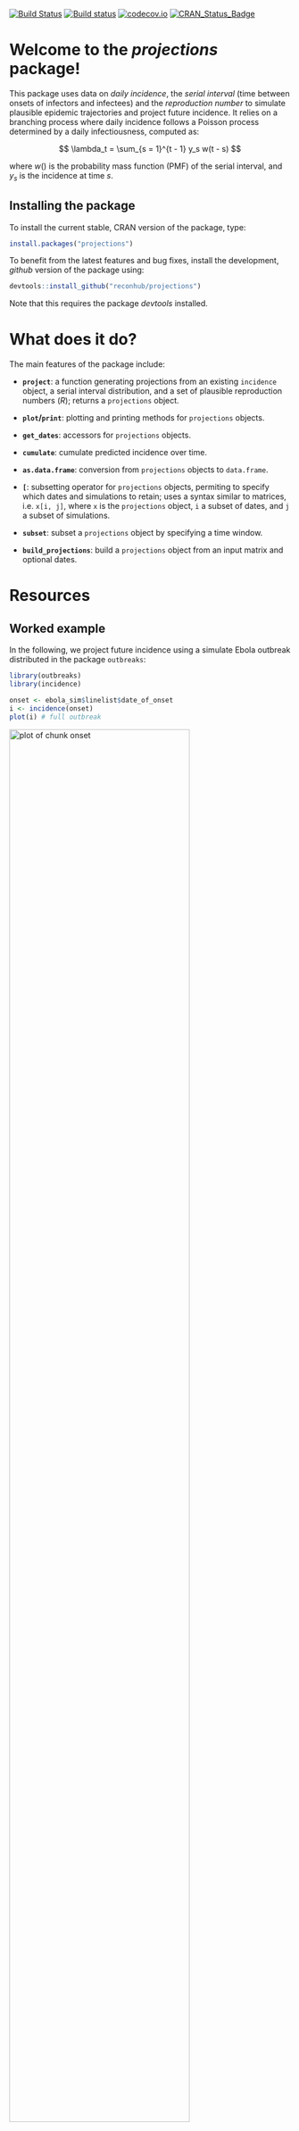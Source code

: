 [![Build Status](https://travis-ci.org/reconhub/projections.svg?branch=master)](https://travis-ci.org/reconhub/projections)
[![Build status](https://ci.appveyor.com/api/projects/status/265h2el4y9popan9/branch/master?svg=true)](https://ci.appveyor.com/project/thibautjombart/projections/branch/master)
[![codecov.io](https://codecov.io/github/reconhub/projections/coverage.svg?branch=master)](https://codecov.io/github/reconhub/projections?branch=master)
[![CRAN_Status_Badge](http://www.r-pkg.org/badges/version/projections)](https://cran.r-project.org/package=projections)





# Welcome to the *projections* package!

This package uses data on *daily incidence*, the *serial interval* (time between
onsets of infectors and infectees) and the *reproduction number* to simulate
plausible epidemic trajectories and project future incidence. It relies on a
branching process where daily incidence follows a Poisson process determined by
a daily infectiousness, computed as:

$$
\lambda_t = \sum_{s = 1}^{t - 1} y_s w(t - s)
$$

where $w()$ is the probability mass function (PMF) of the serial interval, and
$y_s$ is the incidence at time $s$.


## Installing the package

To install the current stable, CRAN version of the package, type:

```r
install.packages("projections")
```

To benefit from the latest features and bug fixes, install the development, *github* version of the package using:

```r
devtools::install_github("reconhub/projections")
```

Note that this requires the package *devtools* installed.


# What does it do?

The main features of the package include:

- **`project`**: a function generating projections from an existing `incidence`
  object, a serial interval distribution, and a set of plausible reproduction
  numbers ($R$); returns a `projections` object.
  
- **`plot`/`print`**: plotting and printing methods for `projections` objects.

- **`get_dates`**: accessors for `projections` objects.

- **`cumulate`**: cumulate predicted incidence over time.

- **`as.data.frame`**: conversion from `projections` objects to `data.frame`.

- **`[`**: subsetting operator for `projections` objects, permiting to specify
  which dates and simulations to retain; uses a syntax similar to matrices,
  i.e. `x[i, j]`, where `x` is the `projections` object, `i` a subset of dates,
  and `j` a subset of simulations.

- **`subset`**: subset a `projections` object by specifying a time window.

- **`build_projections`**: build a `projections` object from an input matrix and
  optional dates.



# Resources

## Worked example

In the following, we project future incidence using a simulate Ebola outbreak
distributed in the package `outbreaks`:

```r
library(outbreaks)
library(incidence)

onset <- ebola_sim$linelist$date_of_onset
i <- incidence(onset)
plot(i) # full outbreak
```

<img src="figure/onset-1.png" title="plot of chunk onset" alt="plot of chunk onset" width="80%" />

```r
plot(i[1:160]) # first 160 days
```

<img src="figure/onset-2.png" title="plot of chunk onset" alt="plot of chunk onset" width="80%" />

We create a serial interval distribution using `distcrete`:

```r
library(distcrete)
library(epitrix)
mu <- 15.3
sigma <- 9.3
cv <- sigma / mu
params <- gamma_mucv2shapescale(mu, cv)
params
```

```
## $shape
## [1] 2.706556
## 
## $scale
## [1] 5.652941
```

```r
si <- distcrete("gamma", shape = params$shape,
                scale = params$scale,
                interval = 1, w = 0)
si
```

```
## A discrete distribution
##   name: gamma
##   parameters:
##     shape: 2.70655567117586
##     scale: 5.65294117647059
```

```r
plot(1:50, si$d(1:50), type = "h", lwd = 3, col = "navy",
     main = "Serial interval", xlab = "Days after onset",
     ylab = "Relative infectiousness")
```

<img src="figure/si-1.png" title="plot of chunk si" alt="plot of chunk si" width="80%" />


We predict future incidence based on these data, assuming a reproduction number
of 1.5, from day 100 and for 60 days:


```r
library(projections)
set.seed(1)
pred <- project(i[1:100], R = 1.5, si = si, n_days = 60, n_sim = 1000)
pred
```

```
## 
## /// Incidence projections //
## 
##   // class: projections, matrix
##   // 60 dates (rows); 1,000 simulations (columns)
## 
##  // first rows/columns:
##            [,1] [,2] [,3] [,4] [,5] [,6]
## 2014-07-16    7    8    6   12    4    3
## 2014-07-17   10    7    5    7   10   12
## 2014-07-18    3    6    6   11    6    6
## 2014-07-19    9    7    9    9    6   12
##  .
##  .
##  .
## 
##  // dates:
##  [1] "2014-07-16" "2014-07-17" "2014-07-18" "2014-07-19" "2014-07-20"
##  [6] "2014-07-21" "2014-07-22" "2014-07-23" "2014-07-24" "2014-07-25"
## [11] "2014-07-26" "2014-07-27" "2014-07-28" "2014-07-29" "2014-07-30"
## [16] "2014-07-31" "2014-08-01" "2014-08-02" "2014-08-03" "2014-08-04"
## [21] "2014-08-05" "2014-08-06" "2014-08-07" "2014-08-08" "2014-08-09"
## [26] "2014-08-10" "2014-08-11" "2014-08-12" "2014-08-13" "2014-08-14"
## [31] "2014-08-15" "2014-08-16" "2014-08-17" "2014-08-18" "2014-08-19"
## [36] "2014-08-20" "2014-08-21" "2014-08-22" "2014-08-23" "2014-08-24"
## [41] "2014-08-25" "2014-08-26" "2014-08-27" "2014-08-28" "2014-08-29"
## [46] "2014-08-30" "2014-08-31" "2014-09-01" "2014-09-02" "2014-09-03"
## [51] "2014-09-04" "2014-09-05" "2014-09-06" "2014-09-07" "2014-09-08"
## [56] "2014-09-09" "2014-09-10" "2014-09-11" "2014-09-12" "2014-09-13"
```

```r
plot(pred) # default plot
```

<img src="figure/predictions-1.png" title="plot of chunk predictions" alt="plot of chunk predictions" width="80%" />

```r
pred_cum <- cumulate(pred) # cumulative predictions
plot(pred_cum) # plot cumulative predictions
```

<img src="figure/predictions-2.png" title="plot of chunk predictions" alt="plot of chunk predictions" width="80%" />

```r
apply(pred, 1, mean) # average prediction per day
```

```
## 2014-07-16 2014-07-17 2014-07-18 2014-07-19 2014-07-20 2014-07-21 
##      6.912      7.289      7.706      7.774      8.098      8.425 
## 2014-07-22 2014-07-23 2014-07-24 2014-07-25 2014-07-26 2014-07-27 
##      8.669      9.112      9.272      9.712     10.003     10.024 
## 2014-07-28 2014-07-29 2014-07-30 2014-07-31 2014-08-01 2014-08-02 
##     10.477     10.943     11.320     11.410     12.073     12.162 
## 2014-08-03 2014-08-04 2014-08-05 2014-08-06 2014-08-07 2014-08-08 
##     12.543     13.035     13.437     13.667     14.265     14.718 
## 2014-08-09 2014-08-10 2014-08-11 2014-08-12 2014-08-13 2014-08-14 
##     14.908     15.553     16.114     16.328     16.844     17.398 
## 2014-08-15 2014-08-16 2014-08-17 2014-08-18 2014-08-19 2014-08-20 
##     17.880     18.263     18.995     19.770     20.108     20.817 
## 2014-08-21 2014-08-22 2014-08-23 2014-08-24 2014-08-25 2014-08-26 
##     21.260     22.123     22.876     23.247     23.956     24.795 
## 2014-08-27 2014-08-28 2014-08-29 2014-08-30 2014-08-31 2014-09-01 
##     25.603     26.175     27.145     27.997     28.709     29.856 
## 2014-09-02 2014-09-03 2014-09-04 2014-09-05 2014-09-06 2014-09-07 
##     30.484     31.232     32.390     33.385     34.336     34.978 
## 2014-09-08 2014-09-09 2014-09-10 2014-09-11 2014-09-12 2014-09-13 
##     36.270     37.390     38.474     39.556     41.200     42.389
```

```r
apply(pred, 1, range) # range across simulations
```

```
##      2014-07-16 2014-07-17 2014-07-18 2014-07-19 2014-07-20 2014-07-21
## [1,]          0          1          1          0          1          1
## [2,]         16         17         17         17         17         18
##      2014-07-22 2014-07-23 2014-07-24 2014-07-25 2014-07-26 2014-07-27
## [1,]          1          2          1          2          2          2
## [2,]         21         19         22         21         20         23
##      2014-07-28 2014-07-29 2014-07-30 2014-07-31 2014-08-01 2014-08-02
## [1,]          3          2          2          2          3          2
## [2,]         22         25         25         27         26         27
##      2014-08-03 2014-08-04 2014-08-05 2014-08-06 2014-08-07 2014-08-08
## [1,]          3          3          3          2          4          4
## [2,]         26         28         25         28         31         29
##      2014-08-09 2014-08-10 2014-08-11 2014-08-12 2014-08-13 2014-08-14
## [1,]          4          5          4          4          6          5
## [2,]         30         33         35         31         36         32
##      2014-08-15 2014-08-16 2014-08-17 2014-08-18 2014-08-19 2014-08-20
## [1,]          5          5          6          7          6          8
## [2,]         37         36         40         38         38         39
##      2014-08-21 2014-08-22 2014-08-23 2014-08-24 2014-08-25 2014-08-26
## [1,]          8          7          6          6          6          8
## [2,]         40         42         49         44         48         48
##      2014-08-27 2014-08-28 2014-08-29 2014-08-30 2014-08-31 2014-09-01
## [1,]          9         10         10          9         10         12
## [2,]         46         45         49         51         51         55
##      2014-09-02 2014-09-03 2014-09-04 2014-09-05 2014-09-06 2014-09-07
## [1,]         12         11         13         14         14         11
## [2,]         65         62         58         69         60         68
##      2014-09-08 2014-09-09 2014-09-10 2014-09-11 2014-09-12 2014-09-13
## [1,]         14         14         16         12         19         21
## [2,]         66         68         63         71         75         75
```

An alternative representation of the outcomes:

```r
library(ggplot2)
df <- as.data.frame(pred, long = TRUE)
head(df)
```

```
##         date incidence sim
## 1 2014-07-16         7   1
## 2 2014-07-17        10   1
## 3 2014-07-18         3   1
## 4 2014-07-19         9   1
## 5 2014-07-20        13   1
## 6 2014-07-21         5   1
```

```r
p <- ggplot(df, aes(x = date, y = incidence)) +
  geom_jitter(alpha = .3) + geom_smooth()
p
```

```
## `geom_smooth()` using method = 'gam'
```

<img src="figure/plots-1.png" title="plot of chunk plots" alt="plot of chunk plots" width="80%" />


Predictions can also be added to the epicurve:

```r
library(magrittr)

plot(i[20:160]) %>% add_projections(pred, boxplots = FALSE)
```

<img src="figure/plot_with_incidence-1.png" title="plot of chunk plot_with_incidence" alt="plot of chunk plot_with_incidence" width="80%" />




## Vignettes

*projections* does not currently have a dedicated vignette; instead, it is
illustrated in conjunction with `earlyR` on [this
vignette](http://www.repidemicsconsortium.org/earlyR/articles/earlyR.html).


## Websites

A dedicated website can be found at:
[http://www.repidemicsconsortium.org/projections](http://www.repidemicsconsortium.org/projections).






## Getting help online

Bug reports and feature requests should be posted on *github* using the
[*issue*](http://github.com/reconhub/projections/issues) system. All other
questions should be posted on the **RECON forum**: <br>
[http://www.repidemicsconsortium.org/forum/](http://www.repidemicsconsortium.org/forum/)

Contributions are welcome via [pull
requests](https://github.com/reconhub/projections/pulls).

Please note that this project is released with a [Contributor Code of
Conduct](CONDUCT.md). By participating in this project you agree to abide by its
terms.


